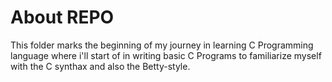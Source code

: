 # About REPO
This folder marks the beginning of my journey in learning C Programming language where i'll start of in writing basic C Programs to familiarize myself with the C synthax and also the Betty-style.
